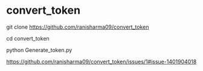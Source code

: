 # convert_token


git clone https://github.com/ranisharma09/convert_token      



cd convert_token





python Generate_token.py





https://github.com/ranisharma09/convert_token/issues/1#issue-1401904018
